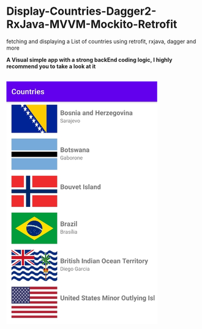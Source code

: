 # Display-Countries-Dagger2-RxJava-MVVM-Mockito-Retrofit
fetching and displaying a List of countries using retrofit, rxjava, dagger and more

<p><b>A Visual simple app with a strong backEnd coding logic, I highly recommend you to take a look at it</b></p>
<br/>
<img src= "image/home.jpg"/>
